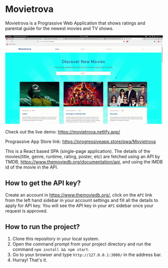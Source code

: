 # Movietrova

Movietrova is a Prograssive Web Application that shows ratings and parental guide for the newest movies and TV shows.

![GIF](./Movietrova.gif)

Check out the live demo: https://movietrova.netlify.app/

Prograssive App Store link: https://progressiveapp.store/pwa/Movietrova

This is a React based SPA (single-page application). The details of the movies(title, genre, runtime, rating, poster, etc) are fetched using an API by TMDB, https://www.themoviedb.org/documentation/api, and using the IMDB id of the movie in the API. 

## How to get the API key?

Create an account in https://www.themoviedb.org/, click on the `API` link from the left hand sidebar in your account settings and fill all the details to apply for API key. You will see the API key in your `API` sidebar once your request is approved.

## How to run the project?

1. Clone this repository in your local system.
2. Open the command prompt from your project directory and run the command `npm install && npm start`.
5. Go to your browser and type `http://127.0.0.1:3000/` in the address bar.
6. Hurray! That's it.


